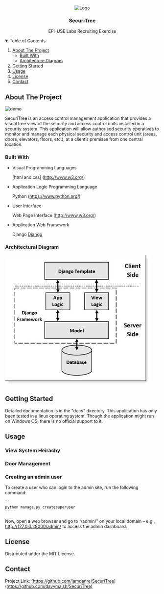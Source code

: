 <!-- PROJECT LOGO -->
<br />
<p align="center">
  <a href="https://github.com/iamdanre/SecuriTree">
    <img src="img/logo.png" alt="Logo" width="80" height="80">
  </a>

  <h3 align="center">SecuriTree</h3>

  <p align="center">
    EPI-USE Labs Recruiting Exercise
    <br />

<!-- TABLE OF CONTENTS -->
<details open="open">
  <summary>Table of Contents</summary>
  <ol>
    <li>
      <a href="#about-the-project">About The Project</a>
      <ul>
        <li><a href="#built-with">Built With</a></li>
        <li><a href="#architectural-diagram">Architecture Diagram</a></li>
      </ul>
    </li>
    <li><a href="#getting-started">Getting Started</a></li>
    <li><a href="#usage">Usage</a></li>
    <li><a href="#license">License</a></li>
    <li><a href="#contact">Contact</a></li>
  </ol>
</details>

<!-- ABOUT THE PROJECT -->

## About The Project

<img src="img/demo.gif" alt="demo" width="auto" height="auto">

SecuriTree is an access control management application that provides a visual tree view of the security and
access control units installed in a security system. This application will allow authorised security operatives
to monitor and manage each physical security and access control unit (areas, doors, elevators, floors, etc.),
at a client’s premises from one central location.

### Built With

- Visual Programming Languages
  
    [html and css] (http://www.w3.org/)

- Application Logic Programming Language
 
    Python (https://www.python.org/)

- User Interface
    
    Web Page Interface (http://www.w3.org/)

- Application Web Framework
    
    Django [Django](https://docs.djangoproject.com)

### Architectural Diagram

<img src="img/model-view-template.jpeg" alt="demo" width="auto" height="auto">
<!-- GETTING STARTED -->

## Getting Started

Detailed documentation is in the "docs" directory. This application has only been tested in a linux operating system. Though the application might run on Windows OS, there is no official support to it.

<!-- USAGE -->

## Usage

### View System Heirachy


### Door Management


### Creating an admin user

To create a user who can login to the admin site, run the following command:

    ``
    python manage.py createsuperuser
    ``

Now, open a web browser and go to “/admin/” on your local domain – e.g., http://127.0.0.1:8000/admin/ to access the admin dashboard.
<!-- LICENSE -->

## License

Distributed under the MIT License.

<!-- CONTACT -->

## Contact

Project Link: [https://github.com/iamdanre/SecuriTree](https://github.com/davymaish/SecuriTree)
